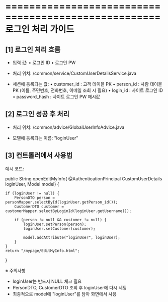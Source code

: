 ====================================================
                 로그인 처리 가이드
====================================================

[1] 로그인 처리 흐름
----------------------------------------------------
- 입력 값:
    • 로그인 ID
    • 로그인 PW

- 처리 위치:
    /common/service/CustomUserDetailsService.java

- 세션에 등록되는 값:
    • customer_id    : 고객 테이블 PK
    • person_id      : 사람 테이블 PK
                        (이름, 주민번호, 전화번호, 이메일 조회 시 필요)
    • login_id       : 사이트 로그인 ID
    • password_hash  : 사이트 로그인 PW 해시값


[2] 로그인 성공 후 처리
----------------------------------------------------
- 처리 위치:
    /common/advice/GlobalUserInfoAdvice.java

- 모델에 등록되는 이름:
    "loginUser"


[3] 컨트롤러에서 사용법
----------------------------------------------------
예시 코드:

public String openEditMyInfo(
        @AuthenticationPrincipal CustomUserDetails loginUser,
        Model model) {

    if (loginUser != null) {
        PersonDTO person = personMapper.selectById(loginUser.getPerson_id());
        CustomerDTO customer = customerMapper.selectByLoginId(loginUser.getUsername());

        if (person != null && customer != null) {
            loginUser.setPerson(person);
            loginUser.setCustomer(customer);

            model.addAttribute("loginUser", loginUser);
        }
    }
    return "/mypage/EditMyInfo.html";
}

※ 주의사항
- loginUser는 반드시 NULL 체크 필요
- PersonDTO, CustomerDTO 조회 후 loginUser에 다시 세팅
- 최종적으로 model에 "loginUser"를 담아 화면에서 사용
